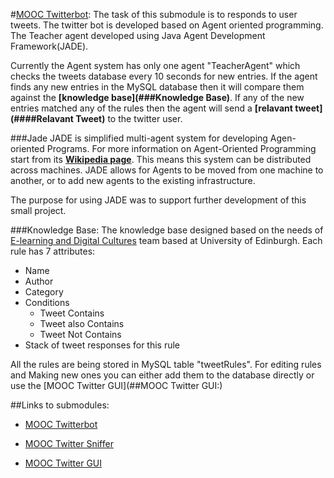 #[MOOC Twitterbot](##Links "MOOC Twitterbot"):
The task of this submodule is to responds to user tweets.
The twitter bot is developed based on Agent oriented programming. The Teacher agent developed using Java Agent Development Framework(JADE).

Currently the Agent system has only one agent "TeacherAgent" which checks the tweets database every 10 seconds for new entries. If the agent finds any new entries in the MySQL database then it will compare them against the **[knowledge base](###Knowledge Base)**. If any of the new entries matched any of the rules then the agent will send a **[relavant tweet](####Relavant Tweet)** to the twitter user.


###Jade
JADE is simplified multi-agent system for developing Agen-oriented Programs. For more information on Agent-Oriented Programming start from its **[Wikipedia page](http://en.wikipedia.org/wiki/Agent-oriented_programming)**. This means this system can be distributed across machines. JADE allows for Agents to be moved from one machine to another, or to add new agents to the existing infrastructure.

The purpose for using JADE was to support further development of this small project.

###Knowledge Base:
The knowledge base designed based on the needs of [E-learning and Digital Cultures](https://www.coursera.org/course/edc) team based at University of Edinburgh.
Each rule has 7 attributes:
- Name
- Author
- Category
- Conditions
  - Tweet Contains
  - Tweet also Contains
  - Tweet Not Contains
- Stack of tweet responses for this rule

All the rules are being stored in MySQL table "tweetRules". For editing rules and Making new ones you can either add them to the database directly or use the [MOOC Twitter GUI](##MOOC Twitter GUI:)

##Links to submodules:
- [MOOC Twitterbot](https://github.com/Mehrpouya/MOOC-Twitterbot "MOOC Twitterbot")

- [MOOC Twitter Sniffer](https://github.com/Mehrpouya/MOOC-Twitterbot-Sniffer "MOOC Twitterbot")
- [MOOC Twitter GUI](https://github.com/Mehrpouya/MOOC-Twitterbot-GUI "MOOC Twitterbot")

